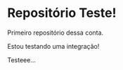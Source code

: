 # Repositório Teste!
 Primeiro repositório dessa conta.

 Estou testando uma integração!

 Testeee...
